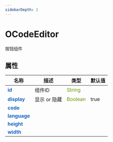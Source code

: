 ```yaml
---
sidebarDepth: 2
---
```


# OCodeEditor

按钮组件 




## 属性

<div class="content-table-wrap">
<div class="content-table props-table">

| <span>名称</span>                                 |<span>描述</span> |<span>类型</span>                                                                 |<span>默认值</span>  |
| ------------------------------------------------- |-------------- |--------------------------------------------------------------------------------- |------  |
| <span style="color:#1867c0">**id**</span>         |组件ID         |<span style="white-space:nowrap"><span style="color:#690">String</span></span>    |        |
| <span style="color:#1867c0">**display**</span>    |显示 or 隐藏   |<span style="white-space:nowrap"><span style="color:#690">Boolean</span></span>   |true    |
| <span style="color:#1867c0">**code**</span>       |               |                                                                                  |        |
| <span style="color:#1867c0">**language**</span>   |               |                                                                                  |        |
| <span style="color:#1867c0">**height**</span>     |               |                                                                                  |        |
| <span style="color:#1867c0">**width**</span>      |               |                                                                                  |        |

</div>
</div>




